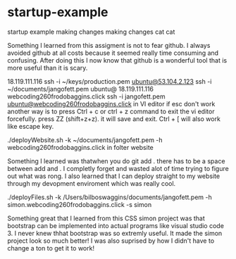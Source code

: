 # startup-example
startup example
making changes making changes
cat cat


Something I learned from this assigment is not to fear github. I always avoided github at all costs because it seemed really time consuming and confusing. After doing this I now know that github is a wonderful tool that is more useful than it is scary. 

18.119.111.116
ssh -i ~/keys/production.pem ubuntu@53.104.2.123
ssh -i ~/documents/jangofett.pem ubuntu@ 18.119.111.116
webcoding260frodobaggins.click
ssh -i jangofett.pem ubuntu@webcoding260frodobaggins.click
in VI editor if esc don't work another way is to press Ctrl + c or ctrl + z command to exit the vi editor forcefully. press ZZ (shift+z+z). it will save and exit. Ctrl + [ will also work like escape key.

./deployWebsite.sh -k ~/documents/jangofett.pem -h webcoding260frodobaggins.click
in folter website

Something I learned was thatwhen you do git add . there has to be a space between add and . I completly forget and wasted alot of time trying to figure out what was rong. I also learned that I can deploy straight to my website through my devopment enviroment which was really cool.

./deployFiles.sh -k /Users/bilboswaggins/documents/jangofett.pem -h simon.webcoding260frodobaggins.click -s simon

Something great that I learned from this CSS simon project was that bootstrap can be implemented into actual programs like visual studio code 3. I never knew thhat bootstrap was so extremly useful. It made the simon project look so much better! I was also suprised by how I didn't have to change a ton to get it to work!
